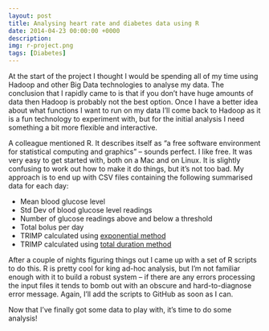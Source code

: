```yaml
---
layout: post
title: Analysing heart rate and diabetes data using R
date: 2014-04-23 00:00:00 +0000
description: 
img: r-project.png
tags: [Diabetes]
---
```

At the start of the project I thought I would be spending all of my time using Hadoop and other Big Data technologies to analyse my data. The conclusion that I rapidly came to is that if you don’t have huge amounts of data then Hadoop is probably not the best option. Once I have a better idea about what functions I want to run on my data I’ll come back to Hadoop as it is a fun technology to experiment with, but for the initial analysis I need something a bit more flexible and interactive.

A colleague mentioned R. It describes itself as “a free software environment for statistical computing and graphics” – sounds perfect. I like free. It was very easy to get started with, both on a Mac and on Linux. It is slightly confusing to work out how to make it do things, but it’s not too bad. My approach is to end up with CSV files containing the following summarised data for each day:

* Mean blood glucose level
* Std Dev of blood glucose level readings
* Number of glucose readings above and below a threshold
* Total bolus per day
* TRIMP calculated using [exponential method](http://fellrnr.com/wiki/TRIMP#TRIMPexp_Exponental_Heart_Rate_Scaling)
* TRIMP calculated using [total duration method](http://fellrnr.com/wiki/TRIMP#Training_Volume)

After a couple of nights figuring things out I came up with a set of R scripts to do this. R is pretty cool for king ad-hoc analysis, but I’m not familiar enough with it to build a robust system – if there are any errors processing the input files it tends to bomb out with an obscure and hard-to-diagnose error message. Again, I’ll add the scripts to GitHub as soon as I can.

Now that I’ve finally got some data to play with, it’s time to do some analysis!